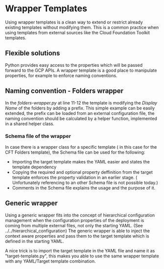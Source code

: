 # Wrapper Templates

Using wrapper templates is a clean way to extend or restrict already existing templates without modifying them.
This is a common practice when using templates from external sources like the Cloud Foundation Toolkit templates.

## Flexible solutions

Python provides easy access to the properties which will be passed forward to the GCP APIs. A wrapper template
is a good place to manipulate properties, for example to enforce naming conventions.

## Naming convention - Folders wrapper

In the *folders-wrapper.py* at line 11-12 the template is modifying the *Display Name* of the folders by adding a prefix.
This simple example can be easily extended, the prefix can be loaded from an external configuration file, the naming convention 
should be calculated by a helper function, implemented in a shared helper class.

### Schema file of the wrapper

In case there is a wrapper class for a specific template ( in this case for the CFT Folders template), the Schema file can be
used for the following:

 - Importing the target template makes the YAML easier and states the template dependency
 - Copying the required and optional property deffinition from the target template enforces the property validation in an earlier 
 stage. ( Unfortunately referencing to an other Schema file is not possible today.)
 - Comments in the Schema file explains the usage and the purpose of it.

 ## Generic wrapper

 Using a generic wrapper fits into the concept of hierarchical configuration management when the configuration properties
 of the deployment is coming from multiple external files, not only the starting YAML. (See ../../hierarchical_configuration) 
 The generic wrapper is able to inject the context aware properties and pass them to the target template which is defined in
 the starting YAML.

 A nice trick is to import the target template in the YAML file and name it as "target-template.py", this makes you able to
 use the same wrapper template with any YAML/Target template combination.
